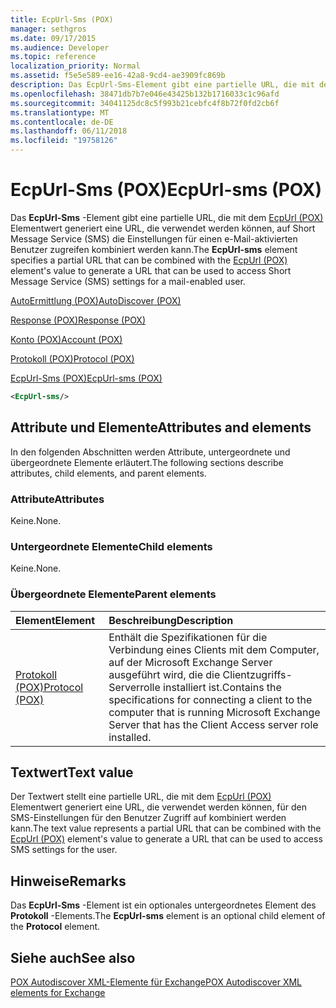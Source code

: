 ```yaml
---
title: EcpUrl-Sms (POX)
manager: sethgros
ms.date: 09/17/2015
ms.audience: Developer
ms.topic: reference
localization_priority: Normal
ms.assetid: f5e5e589-ee16-42a8-9cd4-ae3909fc869b
description: Das EcpUrl-Sms-Element gibt eine partielle URL, die mit dem EcpUrl (POX) Elementwert generiert eine URL, die verwendet werden können, auf Short Message Service (SMS) die Einstellungen für einen e-Mail-aktivierten Benutzer zugreifen kombiniert werden kann.
ms.openlocfilehash: 38471db7b7e046e43425b132b1716033c1c96afd
ms.sourcegitcommit: 34041125dc8c5f993b21cebfc4f8b72f0fd2cb6f
ms.translationtype: MT
ms.contentlocale: de-DE
ms.lasthandoff: 06/11/2018
ms.locfileid: "19758126"
---
```

# <a name="ecpurl-sms-pox"></a><span data-ttu-id="9b06a-103">EcpUrl-Sms (POX)</span><span class="sxs-lookup"><span data-stu-id="9b06a-103">EcpUrl-sms (POX)</span></span>

<span data-ttu-id="9b06a-104">Das **EcpUrl-Sms** -Element gibt eine partielle URL, die mit dem [EcpUrl (POX)](ecpurl-pox.md) Elementwert generiert eine URL, die verwendet werden können, auf Short Message Service (SMS) die Einstellungen für einen e-Mail-aktivierten Benutzer zugreifen kombiniert werden kann.</span><span class="sxs-lookup"><span data-stu-id="9b06a-104">The **EcpUrl-sms** element specifies a partial URL that can be combined with the [EcpUrl (POX)](ecpurl-pox.md) element's value to generate a URL that can be used to access Short Message Service (SMS) settings for a mail-enabled user.</span></span> 
  
[<span data-ttu-id="9b06a-105">AutoErmittlung (POX)</span><span class="sxs-lookup"><span data-stu-id="9b06a-105">AutoDiscover (POX)</span></span>](autodiscover-pox.md)
  
[<span data-ttu-id="9b06a-106">Response (POX)</span><span class="sxs-lookup"><span data-stu-id="9b06a-106">Response (POX)</span></span>](response-pox.md)
  
[<span data-ttu-id="9b06a-107">Konto (POX)</span><span class="sxs-lookup"><span data-stu-id="9b06a-107">Account (POX)</span></span>](account-pox.md)
  
[<span data-ttu-id="9b06a-108">Protokoll (POX)</span><span class="sxs-lookup"><span data-stu-id="9b06a-108">Protocol (POX)</span></span>](protocol-pox.md)
  
[<span data-ttu-id="9b06a-109">EcpUrl-Sms (POX)</span><span class="sxs-lookup"><span data-stu-id="9b06a-109">EcpUrl-sms (POX)</span></span>](ecpurl-sms-pox.md)
  
```XML
<EcpUrl-sms/>
```

## <a name="attributes-and-elements"></a><span data-ttu-id="9b06a-110">Attribute und Elemente</span><span class="sxs-lookup"><span data-stu-id="9b06a-110">Attributes and elements</span></span>

<span data-ttu-id="9b06a-111">In den folgenden Abschnitten werden Attribute, untergeordnete und übergeordnete Elemente erläutert.</span><span class="sxs-lookup"><span data-stu-id="9b06a-111">The following sections describe attributes, child elements, and parent elements.</span></span>
  
### <a name="attributes"></a><span data-ttu-id="9b06a-112">Attribute</span><span class="sxs-lookup"><span data-stu-id="9b06a-112">Attributes</span></span>

<span data-ttu-id="9b06a-113">Keine.</span><span class="sxs-lookup"><span data-stu-id="9b06a-113">None.</span></span>
  
### <a name="child-elements"></a><span data-ttu-id="9b06a-114">Untergeordnete Elemente</span><span class="sxs-lookup"><span data-stu-id="9b06a-114">Child elements</span></span>

<span data-ttu-id="9b06a-115">Keine.</span><span class="sxs-lookup"><span data-stu-id="9b06a-115">None.</span></span>
  
### <a name="parent-elements"></a><span data-ttu-id="9b06a-116">Übergeordnete Elemente</span><span class="sxs-lookup"><span data-stu-id="9b06a-116">Parent elements</span></span>

|<span data-ttu-id="9b06a-117">**Element**</span><span class="sxs-lookup"><span data-stu-id="9b06a-117">**Element**</span></span>|<span data-ttu-id="9b06a-118">**Beschreibung**</span><span class="sxs-lookup"><span data-stu-id="9b06a-118">**Description**</span></span>|
|:-----|:-----|
|[<span data-ttu-id="9b06a-119">Protokoll (POX)</span><span class="sxs-lookup"><span data-stu-id="9b06a-119">Protocol (POX)</span></span>](protocol-pox.md) <br/> |<span data-ttu-id="9b06a-120">Enthält die Spezifikationen für die Verbindung eines Clients mit dem Computer, auf der Microsoft Exchange Server ausgeführt wird, die die Clientzugriffs-Serverrolle installiert ist.</span><span class="sxs-lookup"><span data-stu-id="9b06a-120">Contains the specifications for connecting a client to the computer that is running Microsoft Exchange Server that has the Client Access server role installed.</span></span>  <br/> |
   
## <a name="text-value"></a><span data-ttu-id="9b06a-121">Textwert</span><span class="sxs-lookup"><span data-stu-id="9b06a-121">Text value</span></span>

<span data-ttu-id="9b06a-122">Der Textwert stellt eine partielle URL, die mit dem [EcpUrl (POX)](ecpurl-pox.md) Elementwert generiert eine URL, die verwendet werden können, für den SMS-Einstellungen für den Benutzer Zugriff auf kombiniert werden kann.</span><span class="sxs-lookup"><span data-stu-id="9b06a-122">The text value represents a partial URL that can be combined with the [EcpUrl (POX)](ecpurl-pox.md) element's value to generate a URL that can be used to access SMS settings for the user.</span></span> 
  
## <a name="remarks"></a><span data-ttu-id="9b06a-123">Hinweise</span><span class="sxs-lookup"><span data-stu-id="9b06a-123">Remarks</span></span>

<span data-ttu-id="9b06a-124">Das **EcpUrl-Sms** -Element ist ein optionales untergeordnetes Element des **Protokoll** -Elements.</span><span class="sxs-lookup"><span data-stu-id="9b06a-124">The **EcpUrl-sms** element is an optional child element of the **Protocol** element.</span></span> 
  
## <a name="see-also"></a><span data-ttu-id="9b06a-125">Siehe auch</span><span class="sxs-lookup"><span data-stu-id="9b06a-125">See also</span></span>



[<span data-ttu-id="9b06a-126">POX Autodiscover XML-Elemente für Exchange</span><span class="sxs-lookup"><span data-stu-id="9b06a-126">POX Autodiscover XML elements for Exchange</span></span>](pox-autodiscover-xml-elements-for-exchange.md)

